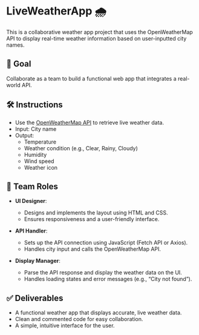 # LiveWeatherApp 🌧  
This is a collaborative weather app project that uses the OpenWeatherMap API to display real-time weather information based on user-inputted city names.

## 🌟 Goal  
Collaborate as a team to build a functional web app that integrates a real-world API.

## 🛠 Instructions  
- Use the [OpenWeatherMap API](https://openweathermap.org/api) to retrieve live weather data.  
- Input: City name  
- Output:  
  - Temperature  
  - Weather condition (e.g., Clear, Rainy, Cloudy)  
  - Humidity  
  - Wind speed  
  - Weather icon  

## 👥 Team Roles  
- **UI Designer**:  
  - Designs and implements the layout using HTML and CSS.  
  - Ensures responsiveness and a user-friendly interface.  

- **API Handler**:  
  - Sets up the API connection using JavaScript (Fetch API or Axios).  
  - Handles city input and calls the OpenWeatherMap API.  

- **Display Manager**:  
  - Parse the API response and display the weather data on the UI.  
  - Handles loading states and error messages (e.g., “City not found”).

## ✅ Deliverables  
- A functional weather app that displays accurate, live weather data.  
- Clean and commented code for easy collaboration.  
- A simple, intuitive interface for the user.
